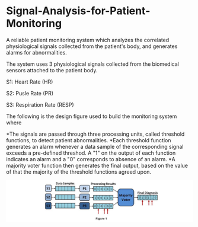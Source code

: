 # Signal-Analysis-for-Patient-Monitoring
<p>A reliable patient monitoring system which analyzes the correlated physiological signals collected from the patient's body, and generates alarms for abnormalities.</p>
<p>The system uses 3 physiological signals collected from the biomedical sensors attached to the patient body.</p>
<p>S1: Heart Rate (HR)</p>
<p>S2: Pusle Rate (PR)</p>
<p>S3: Respiration Rate (RESP)</p>

<p>The following is the design figure used to build the monitoring system where </p>
*The signals are passed through three processing units, called threshold functions, to detect patient abnormalities.
*Each threshold function generates an alarm whenever a data sample of the corresponding signal exceeds a pre-defined threshod. A "1" on the output of each function indicates an alarm and a "0" corresponds to absence of an alarm. 
*A majority voter function then generates the final output, based on the value of that the majority of the threshold functions agreed upon.

![System Design](https://github.com/shashankbansal6/Signal-Analysis-for-Patient-Monitoring/blob/master/System_Figure.JPG)
